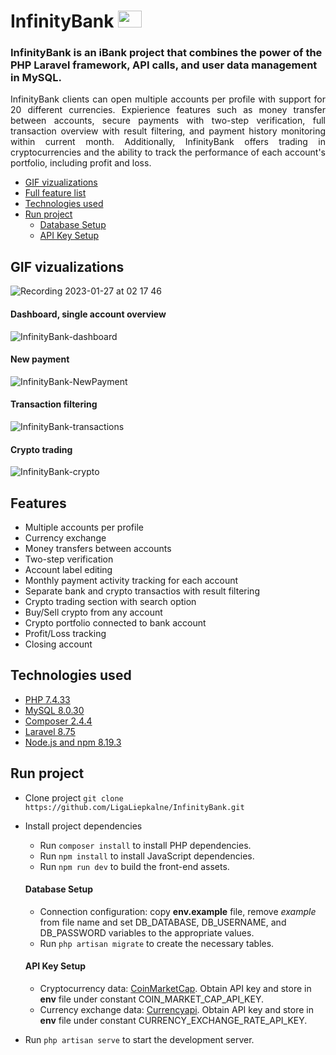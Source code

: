 # InfinityBank <img src="https://user-images.githubusercontent.com/110776571/214702642-d7d840d3-8909-4b6a-9301-595bf31e406d.png" width="38" height="27"/>

### InfinityBank is an iBank project that combines the power of the PHP Laravel framework, API calls, and user data management in MySQL.

<p align="justify">InfinityBank clients can open multiple accounts per profile with support for 20 different currencies. Expierience features such as money transfer between accounts, secure payments with two-step verification, full transaction overview with result filtering, and payment history monitoring within current month. Additionally, InfinityBank offers trading in cryptocurrencies and the ability to track the performance of each account's portfolio, including profit and loss.</p>

- [GIF vizualizations](#overview)
- [Full feature list](#features)
- [Technologies used](#technologies-used)
- [Run project](#run-project)
  * [Database Setup](#database-setup)
  * [API Key Setup](#api-key-setup)

## GIF vizualizations

![Recording 2023-01-27 at 02 17 46](https://user-images.githubusercontent.com/110776571/214979218-3efd06dc-9c4b-4028-99e9-3c96fe4bfa9a.gif)

#### Dashboard, single account overview
![InfinityBank-dashboard](https://user-images.githubusercontent.com/110776571/214977870-a8751b68-6126-4096-a6bb-9feb8be448a4.gif)

#### New payment
![InfinityBank-NewPayment](https://user-images.githubusercontent.com/110776571/214978333-4892a36b-1a40-41c1-89c2-b79d83b7aefb.gif)

#### Transaction filtering
![InfinityBank-transactions](https://user-images.githubusercontent.com/110776571/214977253-ba0437da-8037-446c-b78e-5b8d69f9af0d.gif)

#### Crypto trading
![InfinityBank-crypto](https://user-images.githubusercontent.com/110776571/214978523-a6ed2b8a-e8ec-491f-a4a3-7fe20faf8f78.gif)

## Features
- Multiple accounts per profile
- Currency exchange
- Money transfers between accounts
- Two-step verification
- Account label editing
- Monthly payment activity tracking for each account
- Separate bank and crypto transactios with result filtering
- Crypto trading section with search option
- Buy/Sell crypto from any account
- Crypto portfolio connected to bank account
- Profit/Loss tracking
- Closing account

## Technologies used

- [PHP 7.4.33](https://www.php.net/)
- [MySQL 8.0.30](https://dev.mysql.com/)
- [Composer 2.4.4](https://getcomposer.org/)
- [Laravel 8.75](https://laravel.com/)
- [Node.js and npm 8.19.3](https://nodejs.org/en/)

## Run project

- Clone project `git clone https://github.com/LigaLiepkalne/InfinityBank.git`

- Install project dependencies
    - Run `composer install` to install PHP dependencies.
    - Run `npm install` to install JavaScript dependencies.
    - Run `npm run dev` to build the front-end assets.

   #### Database Setup
    - Connection configuration: copy **env.example** file, remove *example* from file name and set DB_DATABASE, DB_USERNAME, and DB_PASSWORD variables to the appropriate values.
    - Run `php artisan migrate` to create the necessary tables.

   #### API Key Setup
  - Cryptocurrency data: [CoinMarketCap](https://coinmarketcap.com/api/). Obtain API key and store in **env** file under constant COIN_MARKET_CAP_API_KEY. 
  - Currency exchange data: [Currencyapi](https://currencyapi.com/). Obtain API key and store in **env** file under constant CURRENCY_EXCHANGE_RATE_API_KEY. 

- Run `php artisan serve` to start the development server.
